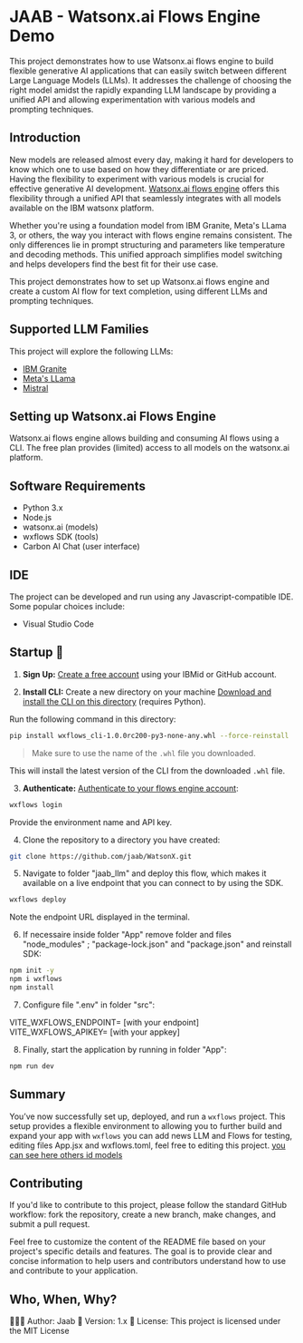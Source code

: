 # JAAB - Watsonx.ai Flows Engine Demo

This project demonstrates how to use Watsonx.ai flows engine to build flexible generative AI applications that can easily switch between different Large Language Models (LLMs).  It addresses the challenge of choosing the right model amidst the rapidly expanding LLM landscape by providing a unified API and allowing experimentation with various models and prompting techniques.

## Introduction

New models are released almost every day, making it hard for developers to know which one to use based on how they differentiate or are priced.  Having the flexibility to experiment with various models is crucial for effective generative AI development. [Watsonx.ai flows engine](https://www.ibm.com/products/watsonx-ai/flows-engine?utm_source=ibm_developer&utm_content=in_content_link&utm_id=tutorials_awb-using-different-llms-in-watsonx-ai-flows-engine&cm_sp=ibmdev-_-developer-tutorials-_-product)
 offers this flexibility through a unified API that seamlessly integrates with all models available on the IBM watsonx platform.

Whether you're using a foundation model from IBM Granite, Meta's LLama 3, or others, the way you interact with flows engine remains consistent. The only differences lie in prompt structuring and parameters like temperature and decoding methods. This unified approach simplifies model switching and helps developers find the best fit for their use case.

This project demonstrates how to set up Watsonx.ai flows engine and create a custom AI flow for text completion, using different LLMs and prompting techniques.

## Supported LLM Families

This project will explore the following LLMs:

* [IBM Granite](https://developer.ibm.com/tutorials/awb-using-ibm-granite-llms-in-watsonx-ai-flows-engine?utm_source=ibm_developer&utm_content=in_content_link&utm_id=tutorials_awb-using-different-llms-in-watsonx-ai-flows-engine)
* [Meta's LLama](https://developer.ibm.com/tutorials/awb-using-meta-llama-3-1-in-watsonx-ai-flows-engine?utm_source=ibm_developer&utm_content=in_content_link&utm_id=tutorials_awb-using-different-llms-in-watsonx-ai-flows-engine)
* [Mistral](https://developer.ibm.com/tutorials/awb-using-mistral-ai-llms-in-watsonx-ai-flows-engine?utm_source=ibm_developer&utm_content=in_content_link&utm_id=tutorials_awb-using-different-llms-in-watsonx-ai-flows-engine)


## Setting up Watsonx.ai Flows Engine

Watsonx.ai flows engine allows building and consuming AI flows using a CLI.  The free plan provides (limited) access to all models on the watsonx.ai platform.

## Software Requirements

  - Python 3.x
  - Node.js
  - watsonx.ai (models)
  - wxflows SDK (tools)
  - Carbon AI Chat (user interface)

## IDE

The project can be developed and run using any Javascript-compatible IDE. Some popular choices include:

  - Visual Studio Code

## Startup 🚀

1. **Sign Up:** [Create a free account](https://watzen.ibm.stepzen.com/?utm_source=ibm_developer&utm_content=in_content_link&utm_id=tutorials_awb-using-different-llms-in-watsonx-ai-flows-engine) using your IBMid or GitHub account.

2. **Install CLI:** Create a new directory on your machine
[Download and install the CLI on this directory](https://watzen.ibm.stepzen.com/docs/installation?utm_source=ibm_developer&utm_content=in_content_link&utm_id=tutorials_awb-using-different-llms-in-watsonx-ai-flows-engine) (requires Python).

Run the following command in this directory:
```bash
pip install wxflows_cli-1.0.0rc200-py3-none-any.whl --force-reinstall
```
  > Make sure to use the name of the `.whl` file you downloaded.

  This will install the latest version of the CLI from the downloaded `.whl` file.

3. **Authenticate:** [Authenticate to your flows engine account](https://watzen.ibm.stepzen.com/docs/authentication?utm_source=ibm_developer&utm_content=in_content_link&utm_id=tutorials_awb-using-different-llms-in-watsonx-ai-flows-engine):

```bash
wxflows login
```
  Provide the environment name and API key.

4. Clone the repository to a directory you have created:

```bash
git clone https://github.com/jaab/WatsonX.git
```
   
5. Navigate to folder "jaab_llm" and  deploy this flow, which makes it available on a live endpoint that you can connect to by using the SDK.

```bash
wxflows deploy
```
  Note the endpoint URL displayed in the terminal.

6. If necessaire inside folder "App" remove folder and files "node_modules" ; "package-lock.json" and "package.json" and reinstall SDK:

```bash
npm init -y
npm i wxflows
npm install
```

7. Configure file ".env" in folder "src": 

VITE_WXFLOWS_ENDPOINT= [with your endpoint]
VITE_WXFLOWS_APIKEY= [with your appkey]

8. Finally, start the application by running in folder "App":

```bash
npm run dev
```

## Summary
You’ve now successfully set up, deployed, and run a `wxflows` project. This setup provides a flexible environment to allowing you to further build and expand your app with `wxflows` you can add news LLM and Flows for testing, editing files App.jsx and wxflows.toml, feel free to editing this project. [you can see here others id models](https://dataplatform.cloud.ibm.com/docs/content/wsj/analyze-data/fm-api-model-ids.html?utm_source=ibm_developer&utm_content=in_content_link&utm_id=tutorials_awb-using-different-llms-in-watsonx-ai-flows-engine&context=wx&audience=wdp)

## Contributing
If you'd like to contribute to this project, please follow the standard GitHub workflow: fork the repository, create a new branch, make changes, and submit a pull request.

Feel free to customize the content of the README file based on your project's specific details and features. The goal is to provide clear and concise information to help users and contributors understand how to use and contribute to your application.

## Who, When, Why?
👨🏾‍💻 Author: Jaab
📅 Version: 1.x
📜 License: This project is licensed under the MIT License

